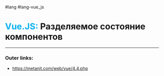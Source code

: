 #lang #lang-vue_js
# <font color="#00b0f0">Vue.JS:</font> Разделяемое состояние компонентов
---
### Outer links:
- https://metanit.com/web/vue/4.4.php